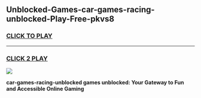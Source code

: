 
## Unblocked-Games-car-games-racing-unblocked-Play-Free-pkvs8
<h3>
<a href="https://premium76.site?title=car-games-racing-unblocked&ref=17A">CLICK TO PLAY</a></h3>
<hr>

<h3>
<a href="https://premium76.site?title=car-games-racing-unblocked&ref=17A">CLICK 2 PLAY</a>
  
</h3>

<a href="https://premium76.site?title=car-games-racing-unblocked&ref=17A"><img src="https://clearcache.store/games.png"></a>


**car-games-racing-unblocked games unblocked: Your Gateway to Fun and Accessible Online Gaming**
